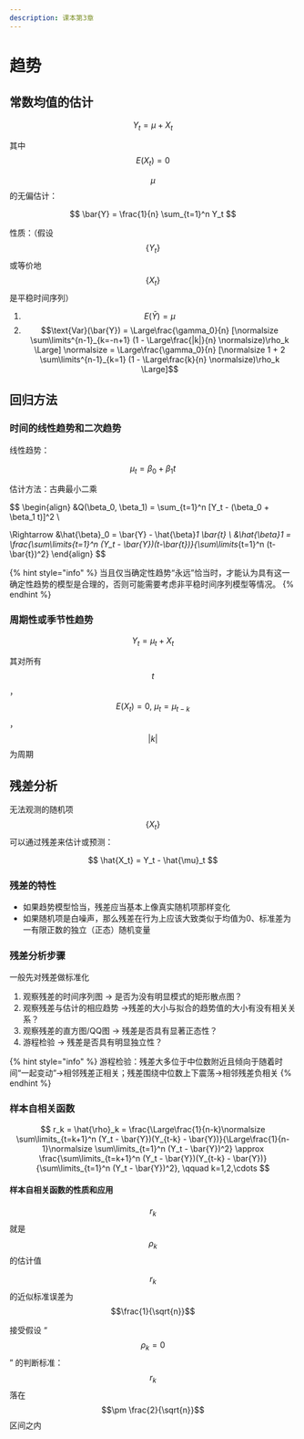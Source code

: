 ```yaml
---
description: 课本第3章
---
```


# 趋势

## 常数均值的估计

$$
Y_t = \mu + X_t
$$

其中 $$E(X_t) = 0$$ 

$$\mu$$的无偏估计：

$$
\bar{Y} = \frac{1}{n} \sum_{t=1}^n Y_t
$$

 性质：（假设 $$\{Y_t\} $$ 或等价地 $$\{X_t\} $$ 是平稳时间序列）

1. $$E(\bar{Y}) = \mu$$ 
2. $$\text{Var}(\bar{Y}) =  \Large\frac{\gamma_0}{n} [\normalsize \sum\limits^{n-1}_{k=-n+1} (1 - \Large\frac{|k|}{n} \normalsize)\rho_k \Large] \normalsize =  \Large\frac{\gamma_0}{n} [\normalsize 1 + 2 \sum\limits^{n-1}_{k=1} (1 - \Large\frac{k}{n} \normalsize)\rho_k \Large]$$ 

## 回归方法

### 时间的线性趋势和二次趋势

线性趋势：

$$
\mu_t = \beta_0 + \beta_1 t
$$

估计方法：古典最小二乘

$$
\begin{align}
&Q(\beta_0, \beta_1) = \sum_{t=1}^n [Y_t - (\beta_0 + \beta_1 t)]^2 \\

\Rightarrow &\hat{\beta}_0 =  \bar{Y} - \hat{\beta}_1 \bar{t} \\
&\hat{\beta}_1 = \frac{\sum\limits_{t=1}^n (Y_t - \bar{Y})(t-\bar{t})}{\sum\limits_{t=1}^n (t-\bar{t})^2}
\end{align}
$$

{% hint style="info" %}
当且仅当确定性趋势“永远”恰当时，才能认为具有这一确定性趋势的模型是合理的，否则可能需要考虑非平稳时间序列模型等情况。
{% endhint %}

### 周期性或季节性趋势

$$
Y_t = \mu_t + X_t
$$

其对所有 $$t$$，$$E(X_t) = 0,\ \mu_t = \mu_{t-k}$$，$$|k|$$ 为周期

## 残差分析

无法观测的随机项 $$\{X_t\}$$ 可以通过残差来估计或预测：

$$
\hat{X_t} = Y_t - \hat{\mu}_t
$$

### 残差的特性

* 如果趋势模型恰当，残差应当基本上像真实随机项那样变化
* 如果随机项是白噪声，那么残差在行为上应该大致类似于均值为0、标准差为一有限正数的独立（正态）随机变量

### 残差分析步骤

一般先对残差做标准化

1. 观察残差的时间序列图 → 是否为没有明显模式的矩形散点图？
2. 观察残差与估计的相应趋势 →残差的大小与拟合的趋势值的大小有没有相关关系？
3. 观察残差的直方图/QQ图 → 残差是否具有显著正态性？
4. 游程检验 → 残差是否具有明显独立性？

{% hint style="info" %}
游程检验：残差大多位于中位数附近且倾向于随着时间“一起变动”→相邻残差正相关；残差围绕中位数上下震荡→相邻残差负相关
{% endhint %}

### 样本自相关函数

$$
r_k = \hat{\rho}_k = \frac{\Large\frac{1}{n-k}\normalsize \sum\limits_{t=k+1}^n (Y_t - \bar{Y})(Y_{t-k} - \bar{Y})}{\Large\frac{1}{n-1}\normalsize \sum\limits_{t=1}^n (Y_t - \bar{Y})^2} \approx  \frac{\sum\limits_{t=k+1}^n (Y_t - \bar{Y})(Y_{t-k} - \bar{Y})}{\sum\limits_{t=1}^n (Y_t - \bar{Y})^2}, \qquad k=1,2,\cdots
$$

#### 样本自相关函数的性质和应用

$$r_k$$ 就是 $$\rho_k$$ 的估计值

 $$r_k$$ 的近似标准误差为 $$\frac{1}{\sqrt{n}}$$ 

接受假设 “$$\rho_k = 0$$” 的判断标准： $$r_k$$ 落在 $$\pm \frac{2}{\sqrt{n}}$$ 区间之内

